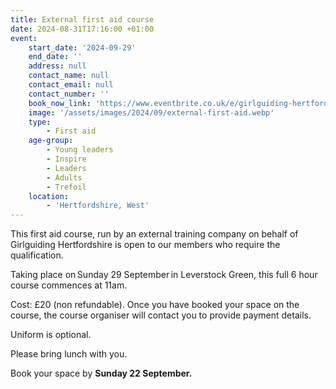 ```yaml
---
title: External first aid course
date: 2024-08-31T17:16:00 +01:00
event:
    start_date: '2024-09-29'
    end_date: ''
    address: null
    contact_name: null
    contact_email: null
    contact_number: ''
    book_now_link: 'https://www.eventbrite.co.uk/e/girlguiding-hertfordshire-external-first-aid-course-tickets-1003652590917'
    image: '/assets/images/2024/09/external-first-aid.webp'
    type:
        - First aid
    age-group:
        - Young leaders
        - Inspire
        - Leaders
        - Adults
        - Trefoil
    location:
        - 'Hertfordshire, West'
---
```

This first aid course, run by an external training company on behalf of Girlguiding Hertfordshire is open to our members who require the qualification.

Taking place on Sunday 29 September in Leverstock Green, this full 6 hour course commences at 11am.

Cost: £20 (non refundable). Once you have booked your space on the course, the course organiser will contact you to provide payment details.

Uniform is optional.

Please bring lunch with you.

Book your space by **Sunday 22 September.**
